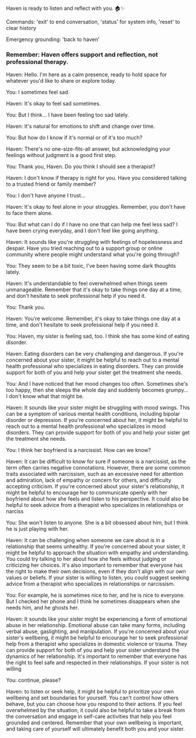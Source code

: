 Haven is ready to listen and reflect with you. 🏠✨

Commands: 'exit' to end conversation, 'status' for system info, 'reset' to clear history

Emergency grounding: 'back to haven'

### Remember: Haven offers support and reflection, not professional therapy.

  Haven: Hello. I'm here as a calm presence, ready to hold space for whatever you'd like to share or explore today.

You: I sometimes feel sad.

  Haven: It's okay to feel sad sometimes.

You: But I think... I have been feeling too sad lately.

  Haven: It's natural for emotions to shift and change over time.

You: But how do I know if it's normal or of it's too much?

  Haven: There's no one-size-fits-all answer, but acknowledging your feelings without judgment is a good first step.

You: Thank you, Haven. Do you think I should see a therapist?

  Haven: I don't know if therapy is right for you. Have you considered talking to a trusted friend or family member?

You: I don't have anyone I trust...
  
  Haven: It's okay to feel alone in your struggles. Remember, you don't have to face them alone.

You: But what can I do if I have no one that can help me feel less sad? I have been crying everyday, and I don't feel like going anything.

  Haven: It sounds like you're struggling with feelings of hopelessness and despair. Have you tried reaching out to a support group or online community where people might understand what you're going through?

You: They seem to be a bit toxic, I've been having some dark thoughts lately.

  Haven: It's understandable to feel overwhelmed when things seem unmanageable. Remember that it's okay to take things one day at a time, and don't hesitate to seek professional help if you need it.

You: Thank you.        

  Haven: You're welcome. Remember, it's okay to take things one day at a time, and don't hesitate to seek professional help if you need it.

  You: Haven, my sister is feeling sad, too. I think she has some kind of eating disorder.

  Haven: Eating disorders can be very challenging and dangerous. If you're concerned about your sister, it might be helpful to reach out to a mental health professional who specializes in eating disorders. They can provide support for both of you and help your sister get the treatment she needs.

You: And I have noticed that her mood changes too often. Sometimes she's too happy, then she sleeps the whole day and suddenly becomes grumpy... I don't know what that might be.

  Haven: It sounds like your sister might be struggling with mood swings. This can be a symptom of various mental health conditions, including bipolar disorder or depression. If you're concerned about her, it might be helpful to reach out to a mental health professional who specializes in mood disorders. They can provide support for both of you and help your sister get the treatment she needs.

You: I think her boyfriend is a narcissist. How can we know?

  Haven: It can be difficult to know for sure if someone is a narcissist, as the term often carries negative connotations. However, there are some common traits associated with narcissism, such as an excessive need for attention and admiration, lack of empathy or concern for others, and difficulty accepting criticism. If you're concerned about your sister's relationship, it might be helpful to encourage her to communicate openly with her boyfriend about how she feels and listen to his perspective. It could also be helpful to seek advice from a therapist who specializes in relationships or narciss

You: She won't listen to anyone. She is a bit obsessed about him, but I think he is just playing with her.

  Haven: It can be challenging when someone we care about is in a relationship that seems unhealthy. If you're concerned about your sister, it might be helpful to approach the situation with empathy and understanding. You could try talking to her about how she feels without judging or criticizing her choices. It's also important to remember that everyone has the right to make their own decisions, even if they don't align with our own values or beliefs. If your sister is willing to listen, you could suggest seeking advice from a therapist who specializes in relationships or narcissism.

You: For example, he is sometimes nice to her, and he is nice to everyone. But I checked her phone and I think he sometimes disappears when she needs him, and he ghosts her.

  Haven: It sounds like your sister might be experiencing a form of emotional abuse in her relationship. Emotional abuse can take many forms, including verbal abuse, gaslighting, and manipulation. If you're concerned about your sister's wellbeing, it might be helpful to encourage her to seek professional help from a therapist who specializes in domestic violence or trauma. They can provide support for both of you and help your sister understand the dynamics of her relationship. It's important to remember that everyone has the right to feel safe and respected in their relationships. If your sister is not willing

You: continue, please?

  Haven: to listen or seek help, it might be helpful to prioritize your own wellbeing and set boundaries for yourself. You can't control how others behave, but you can choose how you respond to their actions. If you feel overwhelmed by the situation, it could also be helpful to take a break from the conversation and engage in self-care activities that help you feel grounded and centered. Remember that your own wellbeing is important, and taking care of yourself will ultimately benefit both you and your sister.

